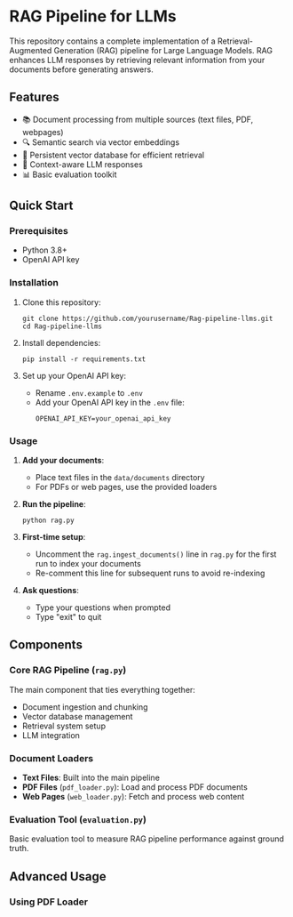 # RAG Pipeline for LLMs

This repository contains a complete implementation of a Retrieval-Augmented Generation (RAG) pipeline for Large Language Models. RAG enhances LLM responses by retrieving relevant information from your documents before generating answers.

## Features

- 📚 Document processing from multiple sources (text files, PDF, webpages)
- 🔍 Semantic search via vector embeddings
- 💾 Persistent vector database for efficient retrieval
- 🧠 Context-aware LLM responses
- 📊 Basic evaluation toolkit

## Quick Start

### Prerequisites

- Python 3.8+
- OpenAI API key

### Installation

1. Clone this repository:

   ```
   git clone https://github.com/yourusername/Rag-pipeline-llms.git
   cd Rag-pipeline-llms
   ```

2. Install dependencies:

   ```
   pip install -r requirements.txt
   ```

3. Set up your OpenAI API key:
   - Rename `.env.example` to `.env`
   - Add your OpenAI API key in the `.env` file:
     ```
     OPENAI_API_KEY=your_openai_api_key
     ```

### Usage

1. **Add your documents**:

   - Place text files in the `data/documents` directory
   - For PDFs or web pages, use the provided loaders

2. **Run the pipeline**:

   ```
   python rag.py
   ```

3. **First-time setup**:

   - Uncomment the `rag.ingest_documents()` line in `rag.py` for the first run to index your documents
   - Re-comment this line for subsequent runs to avoid re-indexing

4. **Ask questions**:
   - Type your questions when prompted
   - Type "exit" to quit

## Components

### Core RAG Pipeline (`rag.py`)

The main component that ties everything together:

- Document ingestion and chunking
- Vector database management
- Retrieval system setup
- LLM integration

### Document Loaders

- **Text Files**: Built into the main pipeline
- **PDF Files** (`pdf_loader.py`): Load and process PDF documents
- **Web Pages** (`web_loader.py`): Fetch and process web content

### Evaluation Tool (`evaluation.py`)

Basic evaluation tool to measure RAG pipeline performance against ground truth.

## Advanced Usage

### Using PDF Loader
